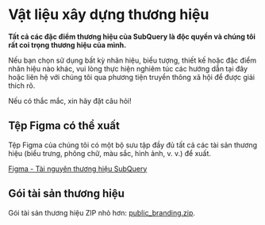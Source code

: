 # Vật liệu xây dựng thương hiệu

**Tất cả các đặc điểm thương hiệu của SubQuery là độc quyền và chúng tôi rất coi trọng thương hiệu của mình.**

Nếu bạn chọn sử dụng bất kỳ nhãn hiệu, biểu tượng, thiết kế hoặc đặc điểm nhãn hiệu nào khác, vui lòng thực hiện nghiêm túc các hướng dẫn tại đây hoặc liên hệ với chúng tôi qua phương tiện truyền thông xã hội để được giải thích rõ.

Nếu có thắc mắc, xin hãy đặt câu hỏi!

## Tệp Figma có thể xuất

Tệp Figma của chúng tôi có một bộ sưu tập đầy đủ tất cả các tài sản thương hiệu (biểu trưng, ​​phông chữ, màu sắc, hình ảnh, v. v.) để xuất.

[Figma - Tài nguyên thương hiệu SubQuery](https://www.figma.com/file/AaCXaOcElrlbxq8fz39sJU/SubQuery-Brand-Resources?node-id=3%3A2)

## Gói tài sản thương hiệu

Gói tài sản thương hiệu ZIP nhỏ hơn: [public_branding.zip](https://static.subquery.network/public_branding.zip).